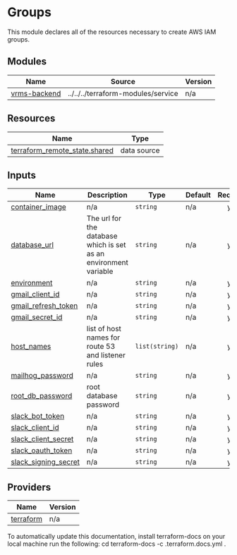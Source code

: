 <!-- BEGIN_TF_DOCS -->
# Groups

This module declares all of the resources necessary to create AWS IAM groups.


## Modules

| Name | Source | Version |
|------|--------|---------|
| <a name="module_vrms-backend"></a> [vrms-backend](#module\_vrms-backend) | ../../../terraform-modules/service | n/a |
## Resources

| Name | Type |
|------|------|
| [terraform_remote_state.shared](https://registry.terraform.io/providers/hashicorp/terraform/latest/docs/data-sources/remote_state) | data source |
## Inputs

| Name | Description | Type | Default | Required |
|------|-------------|------|---------|:--------:|
| <a name="input_container_image"></a> [container\_image](#input\_container\_image) | n/a | `string` | n/a | yes |
| <a name="input_database_url"></a> [database\_url](#input\_database\_url) | The url for the database which is set as an environment variable | `string` | n/a | yes |
| <a name="input_environment"></a> [environment](#input\_environment) | n/a | `string` | n/a | yes |
| <a name="input_gmail_client_id"></a> [gmail\_client\_id](#input\_gmail\_client\_id) | n/a | `string` | n/a | yes |
| <a name="input_gmail_refresh_token"></a> [gmail\_refresh\_token](#input\_gmail\_refresh\_token) | n/a | `string` | n/a | yes |
| <a name="input_gmail_secret_id"></a> [gmail\_secret\_id](#input\_gmail\_secret\_id) | n/a | `string` | n/a | yes |
| <a name="input_host_names"></a> [host\_names](#input\_host\_names) | list of host names for route 53 and listener rules | `list(string)` | n/a | yes |
| <a name="input_mailhog_password"></a> [mailhog\_password](#input\_mailhog\_password) | n/a | `string` | n/a | yes |
| <a name="input_root_db_password"></a> [root\_db\_password](#input\_root\_db\_password) | root database password | `string` | n/a | yes |
| <a name="input_slack_bot_token"></a> [slack\_bot\_token](#input\_slack\_bot\_token) | n/a | `string` | n/a | yes |
| <a name="input_slack_client_id"></a> [slack\_client\_id](#input\_slack\_client\_id) | n/a | `string` | n/a | yes |
| <a name="input_slack_client_secret"></a> [slack\_client\_secret](#input\_slack\_client\_secret) | n/a | `string` | n/a | yes |
| <a name="input_slack_oauth_token"></a> [slack\_oauth\_token](#input\_slack\_oauth\_token) | n/a | `string` | n/a | yes |
| <a name="input_slack_signing_secret"></a> [slack\_signing\_secret](#input\_slack\_signing\_secret) | n/a | `string` | n/a | yes |

## Providers

| Name | Version |
|------|---------|
| <a name="provider_terraform"></a> [terraform](#provider\_terraform) | n/a |


To automatically update this documentation, install terraform-docs on your local machine run the following: 
    cd <directory of README location to update>
    terraform-docs -c .terraform.docs.yml . 
<!-- END_TF_DOCS -->    